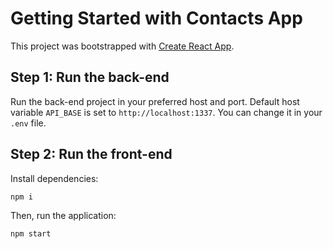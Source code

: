 # Getting Started with Contacts App

This project was bootstrapped with [Create React App](https://github.com/facebook/create-react-app).

## Step 1: Run the back-end
Run the back-end project in your preferred host and port.
Default host variable `API_BASE` is set to `http://localhost:1337`. You can change it in your `.env` file.

## Step 2: Run the front-end
Install dependencies:
```bash
npm i
```

Then, run the application:
```bash
npm start
```